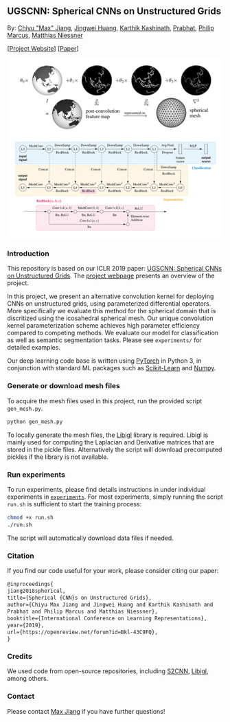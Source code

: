 ## UGSCNN: Spherical CNNs on Unstructured Grids
 
By: [Chiyu "Max" Jiang](http://maxjiang.ml/), [Jingwei Huang](http://stanford.edu/~jingweih/), [Karthik Kashinath](http://www.nersc.gov/about/nersc-staff/data-analytics-services/karthik-kashinath/), [Prabhat](http://www.nersc.gov/about/nersc-staff/data-analytics-services/prabhat/), [Philip Marcus](http://www.me.berkeley.edu/people/faculty/philip-s-marcus), [Matthias Niessner](http://niessnerlab.org/)

\[[Project Website](http://www.maxjiang.ml/proj/ugscnn)\] \[[Paper](https://openreview.net/pdf?id=Bkl-43C9FQ)\]
 
![teaser](doc/ugscnn_teaser.png "UGSCNN_teaser")

### Introduction
This repository is based on our ICLR 2019 paper: [UGSCNN: Spherical CNNs on Unstructured Grids](https://openreview.net/pdf?id=Bkl-43C9FQ). The [project webpage](http://www.maxjiang.ml/proj/ugscnn) presents an overview of the project. 

In this project, we present an alternative convolution kernel for deploying CNNs on unstructured grids, using parameterized differential operators. More specifically we evaluate this method for the spherical domain that is discritized using the icosahedral spherical mesh. Our unique convolution kernel parameterization scheme achieves high parameter efficiency compared to competing methods. We evaluate our model for classification as well as semantic segmentation tasks. Please see `experiments/` for detailed examples.

Our deep learning code base is written using [PyTorch](https://pytorch.org/) in Python 3, in conjunction with standard ML packages such as [Scikit-Learn](http://scikit-learn.org/stable/) and [Numpy](http://www.numpy.org/).

### Generate or download mesh files
To acquire the mesh files used in this project, run the provided script `gen_mesh.py`. 
```bash
python gen_mesh.py
```
To locally generate the mesh files, the [Libigl](http://libigl.github.io/libigl/) library is required. Libigl is mainly used for computing the Laplacian and Derivative matrices that are stored in the pickle files. Alternatively the script will download precomputed pickles if the library is not available.

### Run experiments
To run experiments, please find details instructions in under individual experiments in [`experiments`](experiments). For most experiments, simply running the script `run.sh` is sufficient to start the training process:
```bash
chmod +x run.sh
./run.sh
```
The script will automatically download data files if needed.

### Citation
If you find our code useful for your work, please consider citing our paper:
```
@inproceedings{
jiang2018spherical,
title={Spherical {CNN}s on Unstructured Grids},
author={Chiyu Max Jiang and Jingwei Huang and Karthik Kashinath and Prabhat and Philip Marcus and Matthias Niessner},
booktitle={International Conference on Learning Representations},
year={2019},
url={https://openreview.net/forum?id=Bkl-43C9FQ},
}
```

### Credits
We used code from open-source repositories, including [S2CNN](https://github.com/jonas-koehler/s2cnn), [Libigl](http://libigl.github.io/libigl/), among others.

### Contact
Please contact [Max Jiang](mailto:maxjiang93@gmail.com) if you have further questions!
